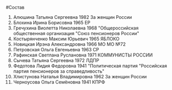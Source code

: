 #Состав
1. Алюшина Татьяна Сергеевна 1982 За женщин России
2. Блохина Ирина Борисовна 1965 ЕР
3. Гречухина Виолетта Николаевна 1968 \"Общероссийская общественная организация \"Союз пенсионеров России\"
4. Костырянченко Максим Юрьевич 1965 ЯБЛОКО
5. Новицкая Ирэна Александровна 1966 МО МО №72
6. Петровская Ольга Евгеньевна 1963 СР
7. Рафинская Светлана Руслановна 1971 КОММУНИСТЫ РОССИИ
8. Сычева Татьяна Сергеевна 1972 ЛДПР
9. Федотова Лидия Федоровна 1941 \"Политическая партия \"Российская партия пенсионеров за справедливость\"
10. Хлистунова Наталья Владимировна 1962 За женщин России
11. Черноусова Ольга Семёновна 1941 КПРФ
